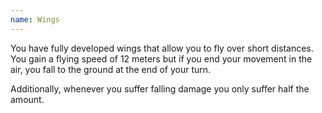 ```yaml
---
name: Wings
---
```

You have fully developed wings that allow you to fly over short distances. You gain a flying speed of 12 meters but if
you end your movement in the air, you fall to the ground at the end of your turn.

Additionally, whenever you suffer falling damage you only suffer half the amount.
